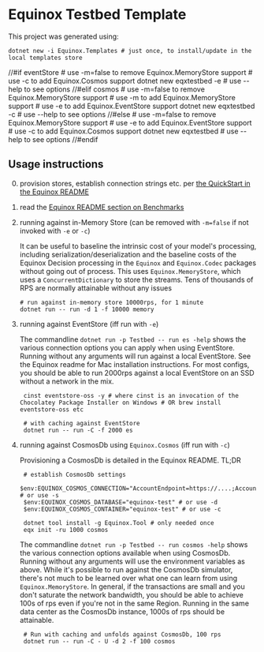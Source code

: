 # Equinox Testbed Template

This project was generated using:

    dotnet new -i Equinox.Templates # just once, to install/update in the local templates store

//#if eventStore
    # use -m=false to remove Equinox.MemoryStore support
    # use -c to add Equinox.Cosmos support
    dotnet new eqxtestbed -e # use --help to see options
//#elif cosmos
    # use -m=false to remove Equinox.MemoryStore support
    # use -m to add Equinox.MemoryStore support
    # use -e to add Equinox.EventStore support
    dotnet new eqxtestbed -c # use --help to see options
//#else
    # use -m=false to remove Equinox.MemoryStore support
    # use -e to add Equinox.EventStore support
    # use -c to add Equinox.Cosmos support
    dotnet new eqxtestbed  # use --help to see options
//#endif

## Usage instructions

0. provision stores, establish connection strings etc. per [the QuickStart in the Equinox README](https://github.com/jet/equinox#quickstart)

1. read the [Equinox README section on Benchmarks](https://github.com/jet/equinox#benchmarks)

2. running against in-Memory Store (can be removed with `-m=false` if not invoked with `-e` or `-c`)

    It can be useful to baseline the intrinsic cost of your model's processing, including serialization/deserialization and the baseline costs of the Equinox Decision processing in the `Equinox` and `Equinox.Codec` packages without going out of process. This uses `Equinox.MemoryStore`, which uses a `ConcurrentDictionary` to store the streams. Tens of thousands of RPS are normally attainable without any issues

       # run against in-memory store 10000rps, for 1 minute 
       dotnet run -- run -d 1 -f 10000 memory

2. running against EventStore (iff run with `-e`)

    The commandline `dotnet run -p Testbed -- run es -help` shows the various connection options you can apply when using EventStore. Running without any arguments will run against a local EventStore. See the Equinox readme for Mac installation instructions. For most configs, you should be able to run 2000rps against a local EventStore on an SSD without a network in the mix.

        cinst eventstore-oss -y # where cinst is an invocation of the Chocolatey Package Installer on Windows # OR brew install eventstore-oss etc

        # with caching against EventStore
        dotnet run -- run -C -f 2000 es

3. running against CosmosDb using `Equinox.Cosmos` (iff run with `-c`)

    Provisioning a CosmosDb is detailed in the Equinox README. TL;DR

        # establish CosmosDb settings
        $env:EQUINOX_COSMOS_CONNECTION="AccountEndpoint=https://....;AccountKey=....=;" # or use -s
        $env:EQUINOX_COSMOS_DATABASE="equinox-test" # or use -d
        $env:EQUINOX_COSMOS_CONTAINER="equinox-test" # or use -c

        dotnet tool install -g Equinox.Tool # only needed once
        eqx init -ru 1000 cosmos

    The commandline `dotnet run -p Testbed -- run cosmos -help` shows the various connection options available when using CosmosDb. Running without any arguments will use the environment variables as above. While it's possible to run against the CosmosDb simulator, there's not much to be learned over what one can learn from using `Equinox.MemoryStore`. In general, if the transactions are small and you don't saturate the network bandwidth, you should be able to achieve 100s of rps even if you're not in the same Region. Running in the same data center as the CosmosDb instance, 1000s of rps should be attainable.

        # Run with caching and unfolds against CosmosDb, 100 rps
        dotnet run -- run -C - U -d 2 -f 100 cosmos